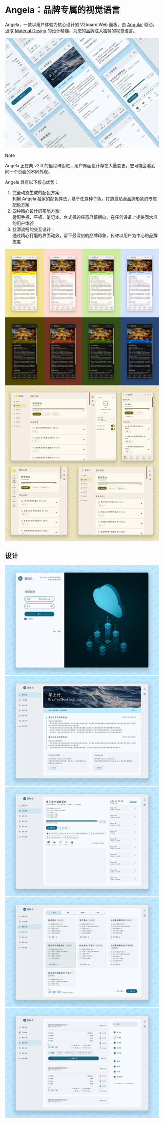 # Angela：品牌专属的视觉语言

Angela，一款以用户体验为核心设计的 V2board Web 面板，由 [Angular](https://angular.dev) 驱动，汲取 [Material Design](https://m3.material.io/) 的设计精髓，为您的品牌注入独特的视觉语言。

![](assets/thumbnail.png)

> [!NOTE]
> Angela 正在向 v2.0 的里程碑迈进，用户界面设计存在大量变更，您可能会看到同一个页面的不同外观。

Angela 具有以下核心优势：

1. 完全动态生成的配色方案:  
   利用 Angela 独家的配色算法，基于任意种子色，打造最贴合品牌形象的专属配色方案
1. 四种精心设计的布局方案:  
   适配手机、平板、笔记本、台式机的任意屏幕朝向，在任何设备上提供同水准的用户体验
1. 丝滑流畅的交互设计：  
   通过精心打磨的界面动效，留下最深刻的品牌印象，传递以用户为中心的品牌态度

![](assets/color-schemes.png)
![](assets/responsiveness.png)

## 设计

![](assets/auth-large.png)
![](assets/home-large.png)
![](assets/subscription-large.png)
![](assets/plans-large.png)
![](assets/orders-large.png)
